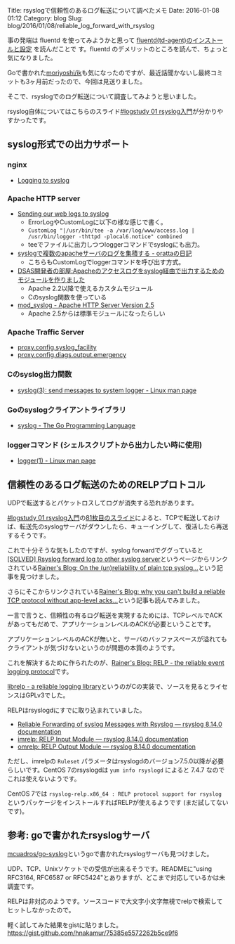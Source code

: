 Title: rsyslogで信頼性のあるログ転送について調べたメモ
Date: 2016-01-08 01:12
Category: blog
Slug: blog/2016/01/08/reliable_log_forward_with_rsyslog

事の発端は fluentd を使ってみようかと思って [fluentd(td-agent)のインストールと設定](http://changineer.info/server/logging/fluentd-td-agent.html) を読んだことで す。fluentd のデメリットのところを読んで、ちょっと気になりました。

Goで書かれた[moriyoshi/ik](https://github.com/moriyoshi/ik)も気になったのですが、最近話聞かないし最終コミットも3ヶ月前だったので、今回は見送りました。

そこで、rsyslogでのログ転送について調査してみようと思いました。

rsyslog自体についてはこちらのスライド[#logstudy 01 rsyslog入門](http://www.slideshare.net/ttkzw/logstudy01-rsyslog-primer)が分かりやすかったです。

## syslog形式での出力サポート

### nginx
* [Logging to syslog](http://nginx.org/en/docs/syslog.html)

### Apache HTTP server

* [Sending our web logs to syslog](http://www.fnal.gov/docs/products/apache/syslog_logs_notes.html)
    * ErrorLogやCustomLogに以下の様な感じで書く。
    * `CustomLog "|/usr/bin/tee -a /var/log/www/access.log | /usr/bin/logger -thttpd -plocal6.notice" combined`
    * teeでファイルに出力しつつloggerコマンドでsyslogにも出力。
* [syslogで複数のapacheサーバのログを集積する - orattaの日記](http://d.hatena.ne.jp/oratta/20101121/1290341166)
    * こちらもCustomLogでloggerコマンドを呼び出す方式。
* [DSAS開発者の部屋:Apacheのアクセスログをsyslog経由で出力するためのモジュールを作りました](http://dsas.blog.klab.org/archives/51500856.html)
    * Apache 2.2以降で使えるカスタムモジュール
    * Cのsyslog関数を使っている
* [mod_syslog - Apache HTTP Server Version 2.5](https://httpd.apache.org/docs/trunk/mod/mod_syslog.html)
    * Apache 2.5からは標準モジュールになったらしい

### Apache Traffic Server
* [proxy.config.syslog_facility](http://trafficserver.readthedocs.org/en/latest/admin-guide/files/records.config.en.html#proxy-config-syslog-facility)
* [proxy.config.diags.output.emergency](http://trafficserver.readthedocs.org/en/latest/admin-guide/files/records.config.en.html#proxy-config-diags-output-emergency)

###  Cのsyslog出力関数
* [syslog(3): send messages to system logger - Linux man page](http://linux.die.net/man/3/syslog)

### Goのsyslogクライアントライブラリ
* [syslog - The Go Programming Language](https://golang.org/pkg/log/syslog/)

### loggerコマンド (シェルスクリプトから出力したい時に使用)
* [logger(1) - Linux man page](http://linux.die.net/man/1/logger)

## 信頼性のあるログ転送のためのRELPプロトコル

UDPで転送するとパケットロスしてログが消失する恐れがあります。

[#logstudy 01 rsyslog入門](http://www.slideshare.net/ttkzw/logstudy01-rsyslog-primer)の[81枚目のスライド](http://www.slideshare.net/ttkzw/logstudy01-rsyslog-primer/81)によると、TCPで転送しておけば、転送先のsyslogサーバがダウンしたら、キューイングして、復活したら再送するそうです。

これで十分そうな気もしたのですが、syslog forwardでググっていると[\[SOLVED\] Rsyslog forward log to other syslog server](http://ubuntuforums.org/showthread.php?t=2151986)というページからリンクされている[Rainer's Blog: On the (un)reliability of plain tcp syslog...](http://blog.gerhards.net/2008/04/on-unreliability-of-plain-tcp-syslog.html)という記事を見つけました。

さらにそこからリンクされている[Rainer's Blog: why you can't build a reliable TCP protocol without app-level acks...](http://blog.gerhards.net/2008/05/why-you-cant-build-reliable-tcp.html)という記事も読んでみました。

一言で言うと、信頼性の有るログ転送を実現するためには、TCPレベルでACKがあってもだめで、アプリケーションレベルのACKが必要ということです。

アプリケーションレベルのACKが無いと、サーバのバッファスペースが溢れてもクライアントが気づけないというのが問題の本質のようです。

これを解決するために作られたのが、[Rainer's Blog: RELP - the reliable event logging protocol](http://blog.gerhards.net/2008/03/relp-reliable-event-logging-protocol.html)です。

[librelp - a reliable logging library](http://www.librelp.com/)というのがCの実装で、ソースを見るとライセンスはGPLv3でした。

RELPはrsyslogdにすでに取り込まれていました。

* [Reliable Forwarding of syslog Messages with Rsyslog — rsyslog 8.14.0 documentation](http://www.rsyslog.com/doc/v8-stable/tutorials/reliable_forwarding.html)
* [imrelp: RELP Input Module — rsyslog 8.14.0 documentation](http://www.rsyslog.com/doc/v8-stable/configuration/modules/imrelp.html?highlight=relp)
* [omrelp: RELP Output Module — rsyslog 8.14.0 documentation](http://www.rsyslog.com/doc/v8-stable/configuration/modules/omrelp.html?highlight=relp)

ただし、imrelpの `Ruleset` パラメータはrsyslogdのバージョン7.5.0以降が必要らしいです。CentOS 7のrsyslogdは `yum info rsyslogd` によると 7.4.7 なのでこれは使えないようです。

CentOS 7では `rsyslog-relp.x86_64 : RELP protocol support for rsyslog` というパッケージをインストールすればRELPが使えるようです (まだ試してないです)。


## 参考: goで書かれたrsyslogサーバ

[mcuadros/go-syslog](https://github.com/mcuadros/go-syslog)というgoで書かれたrsyslogサーバも見つけました。

UDP、TCP、Unixソケットでの受信が出来るそうです。READMEに"using RFC3164, RFC6587 or RFC5424"とありますが、どこまで対応しているかは未調査です。

RELPは非対応のようです。ソースコードで大文字小文字無視でrelpで検索してヒットしなかったので。

軽く試してみた結果をgistに貼りました。
https://gist.github.com/hnakamur/75385e5572262b5ce9f6
